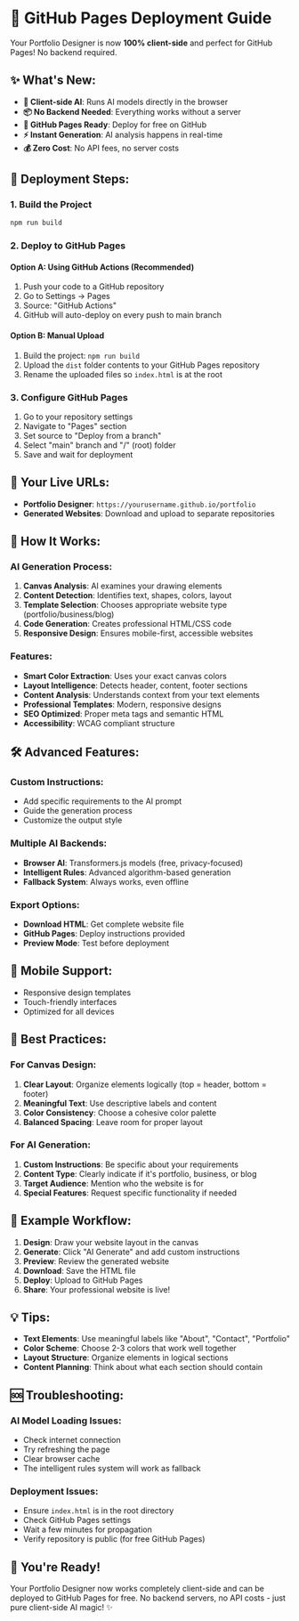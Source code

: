 # 🚀 GitHub Pages Deployment Guide

Your Portfolio Designer is now **100% client-side** and perfect for GitHub Pages! No backend required.

## ✨ What's New:

- **🤖 Client-side AI**: Runs AI models directly in the browser
- **📦 No Backend Needed**: Everything works without a server
- **🚀 GitHub Pages Ready**: Deploy for free on GitHub
- **⚡ Instant Generation**: AI analysis happens in real-time
- **💰 Zero Cost**: No API fees, no server costs

## 🎯 Deployment Steps:

### 1. Build the Project
```bash
npm run build
```

### 2. Deploy to GitHub Pages

#### Option A: Using GitHub Actions (Recommended)
1. Push your code to a GitHub repository
2. Go to Settings → Pages
3. Source: "GitHub Actions"
4. GitHub will auto-deploy on every push to main branch

#### Option B: Manual Upload
1. Build the project: `npm run build`
2. Upload the `dist` folder contents to your GitHub Pages repository
3. Rename the uploaded files so `index.html` is at the root

### 3. Configure GitHub Pages
1. Go to your repository settings
2. Navigate to "Pages" section
3. Set source to "Deploy from a branch"
4. Select "main" branch and "/" (root) folder
5. Save and wait for deployment

## 🔗 Your Live URLs:
- **Portfolio Designer**: `https://yourusername.github.io/portfolio`
- **Generated Websites**: Download and upload to separate repositories

## 🎨 How It Works:

### AI Generation Process:
1. **Canvas Analysis**: AI examines your drawing elements
2. **Content Detection**: Identifies text, shapes, colors, layout
3. **Template Selection**: Chooses appropriate website type (portfolio/business/blog)
4. **Code Generation**: Creates professional HTML/CSS code
5. **Responsive Design**: Ensures mobile-first, accessible websites

### Features:
- **Smart Color Extraction**: Uses your exact canvas colors
- **Layout Intelligence**: Detects header, content, footer sections
- **Content Analysis**: Understands context from your text elements
- **Professional Templates**: Modern, responsive designs
- **SEO Optimized**: Proper meta tags and semantic HTML
- **Accessibility**: WCAG compliant structure

## 🛠 Advanced Features:

### Custom Instructions:
- Add specific requirements to the AI prompt
- Guide the generation process
- Customize the output style

### Multiple AI Backends:
- **Browser AI**: Transformers.js models (free, privacy-focused)
- **Intelligent Rules**: Advanced algorithm-based generation
- **Fallback System**: Always works, even offline

### Export Options:
- **Download HTML**: Get complete website file
- **GitHub Pages**: Deploy instructions provided
- **Preview Mode**: Test before deployment

## 📱 Mobile Support:
- Responsive design templates
- Touch-friendly interfaces
- Optimized for all devices

## 🎯 Best Practices:

### For Canvas Design:
1. **Clear Layout**: Organize elements logically (top = header, bottom = footer)
2. **Meaningful Text**: Use descriptive labels and content
3. **Color Consistency**: Choose a cohesive color palette
4. **Balanced Spacing**: Leave room for proper layout

### For AI Generation:
1. **Custom Instructions**: Be specific about your requirements
2. **Content Type**: Clearly indicate if it's portfolio, business, or blog
3. **Target Audience**: Mention who the website is for
4. **Special Features**: Request specific functionality if needed

## 🚀 Example Workflow:

1. **Design**: Draw your website layout in the canvas
2. **Generate**: Click "AI Generate" and add custom instructions
3. **Preview**: Review the generated website
4. **Download**: Save the HTML file
5. **Deploy**: Upload to GitHub Pages
6. **Share**: Your professional website is live!

## 💡 Tips:

- **Text Elements**: Use meaningful labels like "About", "Contact", "Portfolio"
- **Color Scheme**: Choose 2-3 colors that work well together  
- **Layout Structure**: Organize elements in logical sections
- **Content Planning**: Think about what each section should contain

## 🆘 Troubleshooting:

### AI Model Loading Issues:
- Check internet connection
- Try refreshing the page
- Clear browser cache
- The intelligent rules system will work as fallback

### Deployment Issues:
- Ensure `index.html` is in the root directory
- Check GitHub Pages settings
- Wait a few minutes for propagation
- Verify repository is public (for free GitHub Pages)

## 🎉 You're Ready!

Your Portfolio Designer now works completely client-side and can be deployed to GitHub Pages for free. No backend servers, no API costs - just pure client-side AI magic! ✨
